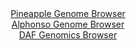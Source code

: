 <div id="Pineapple_Genome_Browser" align="center">
  <a href="https://igv.org/app/?sessionURL=blob:zZJda9swFIb_i6BlA8e27MSuDWXks2nSLluDl5FSjGzLtogsOZISNwn571PCxm5WaC42BrqQDvp4z6PnALZYSMIZCIFjwo4JITCALHkzR1VN8WdUYQnCHFGJDSBwjgVmKQbhAeRIKhQ9PeiTpVK1DC2LqLpVIVZwU7omqtCeM9RIM.WV1eeUooQLpLiQVk.gLbdIsW01OEF1beq3XbNjZUghC9G65Exyq8asiBt9X_yrFBeY8QrH1YYqcg4Q6zw6Y2bm6FN3Me.mKZZyinf32W13et_95g6j5Z3XX0az8SLyFtdzUjCkNgLfkonsr0ftK6e3X2d24c.UkDMxXY3gqXR_5Q6uh681EVjeQh_euMFNOzjBISzDr_9T33qQC3ufTzISKTZO1H5Ap4_Dx8GwW8ymTU6Gb_R9NADl6Ua7ANJS.CG0Ddf2jI7jtU5TeGPYdqDpCE5A.PxiACVQutLbnw9A7WptDJB4vTnLYwAuMixA2Aps24dB4HTaftsOAng0DmAj6N9DO4qeAt92uo7jxTmhSuucxZLV0kSMmds0N4v9hSxFVDdknLUH0ZUzGlev1O9MmkXfWyarrPgjTUcT0I.fP1C3.p5M_8S79wQxVXKpbOT7zPkyGUKF.KBM.r27cZmW852oVl_fxHMZmpyLCim9X1f08qdvWyQIYkoXtkSShFCidgtNkTcghI6rtQUpp1x7CESRfLAN24Ad..NvPd3jy_EH">Pineapple Genome Browser</a>
</div>
<div id="Alphonso_Genome_Browser" align="center">
  <a href="https://igv.org/app/?sessionURL=blob:zZJRb5swFIX_i6VWm0QAQ4CAFE0JadosTZMlJUytKuQQQ9yBTW0DbaP893nRpr2sUvOwaZIf7Ktr33OOvz1oMBeEURAAS4eODiHQgNixdoXKqsA3qMQCBBkqBNYAxxnmmKYYBHuQISFRtLxWN3dSViIwDCKrToloznRh66hEr4yiVugpK42QFQXaMI4k48IYctQwg.RNp8UbVFW6mm3rjrFFEhmoqHaMCmZUmOZJq95LfpWSHFNW4qSsC0mOAhKlR2nc6hn6NIhXgzTFQkzxy2TbH0wng7V9Ed1duuFdNL.KIzc.X5GcIllz3IejcHQZskfbQu5i1hb1_HIdp.HneCzO7NH5xXNFOBZ96MGe7fcc11PBELrFz_.TZ7XIib7pbuMyj6ynt9O5O7CjUWg.Pg4X0WLxZ989cNBAwdJacQDSHfcCaGq26WqO5XZ.bGFPM01fpcMZAcH9gwYkR.k31X6_B_KlUrQAgZ_qIzgaYHyLOQg6vml60Pctp.t1Td.HB20Pal78vWjH0dL3TGtgWW6SkUIqlLeJoJXQEaV6k2Z6_npiluHV683cc1beuOct293avsqms24MR2fWuH0jTQ2o4ccPVFbfo.mfcPceIbrcnAqbi1DdzG6fzqzhaNkd.qH5VX4hd2EeXU8mbwZ0WjgZ4yWSql9V1PEncQ3iBFGpCg0RZEMKIl9ilSNrQQAtW4ELUlYwRSLg.eaDqZkadMyPvwG1Dw.H7w--">Alphonso Genome Browser</a>
</div>


<div id="DAF_Genomics_Browser" align="center">
  <a href="https://igv.org/app/?sessionURL=blob:tZFra9swFIb_iyD95Ktsx7EhDC9rmqRll3hOtpQSzmQ5NpMtR5KXNCH_fcLrGGyUMehAEhLn8r46zxl9o0JWvEExwpYbWK6LDCRLfkihbhl9CzWVKC6ASWogQQsqaEMois.oAKkgW97pylKpVsa2nUNh7mjD64pIS3oWtKbknSqpTjWxBTWceAMHaRFe62QFNrC25I3kNhBCpTQdu6XNbnsAffyMbfuWdFt3TFW96lab0MZyqwDttmpyevyLkf.grFf1KlmnSV9_Sx_n.Ti5nScr7zrb3Awnm.zdbJ0N11dptWtAdYKOIw7hvFab_cfFqpl9YgM8_SBnJE3TFZsPvDdX18e2ElSO3dAdedEoCH10MRDjpNMQECmFG7u.EeKRgX3ffLp6wVBPQfAKxfcPBlICyFedfn9G6rHVqJCk.66nZiAucipQbEaOE7pRhAM_9J0oci_GGXWCvTDLabaMQgcnGA.tL1Br_aJi_QC10J_BlwL5W2e9_xVUufOn5PMkkNPlceEfBvj1aaFhva9uZqfJPnkGlYGe_VrBRQ1Kh348n8AA04o1bdQvMt7l4fId">DAF Genomics Browser</a>
</div>
